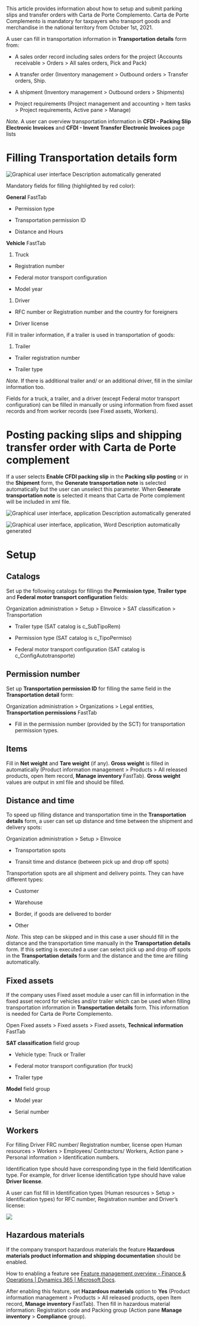 This article provides information about how to setup and submit parking slips
and transfer orders with Carta de Porte Complemento. Carta de Porte Complemento
is mandatory for taxpayers who transport goods and merchandise in the national
territory from October 1st, 2021.

A user can fill in transportation information in **Transportation details** form
from:

-   A sales order record including sales orders for the project (Accounts
    receivable \> Orders \> All sales orders, Pick and Pack)

-   A transfer order (Inventory management \> Outbound orders \> Transfer
    orders, Ship.

-   A shipment (Inventory management \> Outbound orders \> Shipments)

-   Project requirements (Project management and accounting \> Item tasks \>
    Project requirements, Active pane \> Manage)

*Note.* A user can overview transportation information in **CFDI - Packing Slip
Electronic Invoices** and **CFDI - Invent Transfer Electronic Invoices** page
lists

# Filling Transportation details form 

![Graphical user interface Description automatically generated](media/ec4c376270ea02ef7f5f9ee44c6476c6.png)

Mandatory fields for filling (highlighted by red color):

**General** FastTab

-   Permission type

-   Transportation permission ID

-   Distance and Hours

**Vehicle** FastTab

1.  Truck

-   Registration number

-   Federal motor transport configuration

-   Model year

1.  Driver

-   RFC number or Registration number and the country for foreigners

-   Driver license

Fill in trailer information, if a trailer is used in transportation of goods:

1.  Trailer

-   Trailer registration number

-   Trailer type

*Note*. If there is additional trailer and/ or an additional driver, fill in the
similar information too.

Fields for a truck, a trailer, and a driver (except Federal motor transport
configuration) can be filled in manually or using information from fixed asset
records and from worker records (see Fixed assets, Workers).

# Posting packing slips and shipping transfer order with Carta de Porte complement

If a user selects **Enable CFDI packing slip** in the **Packing slip posting**
or in the **Shipment** form, the **Generate transportation note** is selected
automatically but the user can unselect this parameter. When **Generate
transportation note** is selected it means that Carta de Porte complement will
be included in xml file.

![Graphical user interface, application Description automatically generated](media/61ea24857c32161a8e59e0b302e08dd0.png)

![Graphical user interface, application, Word Description automatically generated](media/0ca53dfec475f03819a42e54c6f34f2f.png)

# Setup

## Catalogs

Set up the following catalogs for fillings the **Permission type**, **Trailer
type** and **Federal motor transport configuration** fields:

Organization administration \> Setup \> EInvoice \> SAT classification \>
Transportation

-   Trailer type (SAT catalog is c_SubTipoRem)

-   Permission type (SAT catalog is c_TipoPermiso)

-   Federal motor transport configuration (SAT catalog is
    c_ConfigAutotransporte)

## Permission number

Set up **Transportation permission ID** for filling the same field in the
**Transportation detail** form:

Organization administration \> Organizations \> Legal entities, **Transportation
permissions** FastTab

-   Fill in the permission number (provided by the SCT) for transportation
    permission types.

## Items

Fill in **Net weight** and **Tare weight** (if any). **Gross weight** is filled
in automatically (Product information management \> Products \> All released
products, open Item record, **Manage inventory** FastTab). **Gross weight**
values are output in xml file and should be filled.

## Distance and time

To speed up filling distance and transportation time in the **Transportation
details** form, a user can set up distance and time between the shipment and
delivery spots:

Organization administration \> Setup \> EInvoice

-   Transportation spots

-   Transit time and distance (between pick up and drop off spots)

Transportation spots are all shipment and delivery points. They can have
different types:

-   Customer

-   Warehouse

-   Border, if goods are delivered to border

-   Other

*Note*. This step can be skipped and in this case a user should fill in the
distance and the transportation time manually in the **Transportation details**
form. If this setting is executed a user can select pick up and drop off spots
in the **Transportation details** form and the distance and the time are filling
automatically.

## Fixed assets

If the company uses Fixed asset module a user can fill in information in the
fixed asset record for vehicles and/or trailer which can be used when filling
transportation information in **Transportation details** form. This information
is needed for Carta de Porte Complemento.

Open Fixed assets \> Fixed assets \> Fixed assets, **Technical information**
FastTab

**SAT classification** field group

-   Vehicle type: Truck or Trailer

-   Federal motor transport configuration (for truck)

-   Trailer type

**Model** field group

-   Model year

-   Serial number

## Workers

For filling Driver FRC number/ Registration number, license open Human resources
\> Workers \> Employees/ Contractors/ Workers, Action pane \> Personal
information \> Identification numbers.

Identification type should have corresponding type in the field Identification
type. For example, for driver license identification type should have value
**Driver license**.

A user can fist fill in Identification types (Human resources \> Setup \>
Identification types) for RFC number, Registration number and Driver’s license:

![](media/7139899a82c20418280154b68b8f9d65.png)

## Hazardous materials

If the company transport hazardous materials the feature **Hazardous materials
product information and shipping documentation** should be enabled.

How to enabling a feature see [Feature management overview - Finance &
Operations \| Dynamics 365 \| Microsoft
Docs](https://docs.microsoft.com/en-us/dynamics365/fin-ops-core/fin-ops/get-started/feature-management/feature-management-overview).

After enabling this feature, set **Hazardous materials** option to **Yes**
(Product information management \> Products \> All released products, open Item
record, **Manage inventory** FastTab). Then fill in hazardous material
information: Registration code and Packing group (Action pane **Manage
inventory** \> **Compliance** group).
